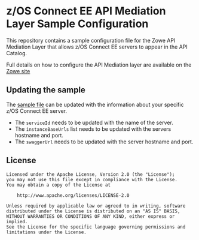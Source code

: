# z/OS Connect EE API Mediation Layer Sample Configuration

This repository contains a sample configuration file for the Zowe API Mediation Layer that allows z/OS Connect EE servers to appear in the API Catalog.

Full details on how to configure the API Mediation layer are available on the [Zowe site](https://zowe.github.io/docs-site/latest/extend/extend-apiml/api-mediation-onboard-an-existing-rest-api-service-without-code-changes.html#identify-the-api-that-you-want-to-expose)

## Updating the sample

The [sample file](./zosconnect.yml) can be updated with the information about your specific z/OS Connect EE server.

* The `serviceId` needs to be updated with the name of the server.
* The `instanceBaseUrls` list needs to be updated with the servers hostname and port.
* The `swaggerUrl` needs to be updated with the server hostname and port.

## License
```
Licensed under the Apache License, Version 2.0 (the "License");
you may not use this file except in compliance with the License.
You may obtain a copy of the License at

    http://www.apache.org/licenses/LICENSE-2.0

Unless required by applicable law or agreed to in writing, software
distributed under the License is distributed on an "AS IS" BASIS,
WITHOUT WARRANTIES OR CONDITIONS OF ANY KIND, either express or implied.
See the License for the specific language governing permissions and
limitations under the License.
```